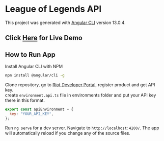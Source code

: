 # League of Legends API

This project was generated with [Angular CLI](https://github.com/angular/angular-cli) version 13.0.4.

## Click [Here](https://lolapi-55c01.web.app) for Live Demo

## How to Run App

Install Angular CLI with NPM

```bash
npm install @angular/cli -g
```

Clone repository, go to [Riot Developer Portal](https://developer.riotgames.com/), register product and get API key. <br/> create `environment.api.ts` file in environments folder and put your API key there in this format.

```js
export const apiEnvironment = {
  key: "YOUR_API_KEY",
};
```

Run `ng serve` for a dev server. Navigate to `http://localhost:4200/`. The app will automatically reload if you change any of the source files.
